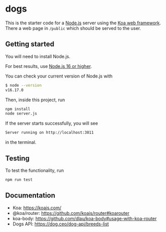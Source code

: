 # dogs

This is the starter code for a [Node.js](https://nodejs.org/en/about/) server
using the [Koa web framework](https://koajs.com/). There a web page in
`/public` which should be served to the user.

## Getting started

You will need to install Node.js.

For best results, use [Node.js 16 or higher](https://nodejs.org/).

You can check your current version of Node.js with

```sh
$ node --version
v16.17.0
```

Then, inside this project, run

```sh
npm install
node server.js
```

If the server starts successfully, you will see

```sh
Server running on http://localhost:3011
```

in the terminal.

## Testing

To test the functionality, run

```sh
npm run test
```

## Documentation

- Koa: https://koajs.com/
- @koa/router: https://github.com/koajs/router#koarouter
- koa-body: https://github.com/dlau/koa-body#usage-with-koa-router
- Dogs API: https://dog.ceo/dog-api/breeds-list
